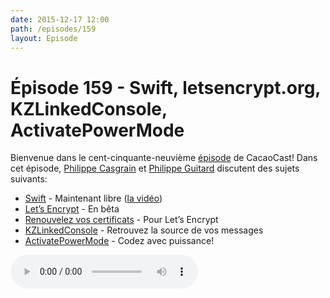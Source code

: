 ```yaml
---
date: 2015-12-17 12:00
path: /episodes/159
layout: Episode
---
```

# Épisode 159 - Swift, letsencrypt.org, KZLinkedConsole, ActivatePowerMode
<p>Bienvenue dans le cent-cinquante-neuvième <a href="https://archive.org/download/cacaocast/cacaocast_159.mp3" title="CacaoCast Episode 159">épisode</a> de CacaoCast! Dans cet épisode, <a href="http://www.twitter.com/philippec" title="Philippe Casgrain sur Twitter">Philippe Casgrain</a> et <a href="http://www.twitter.com/philippeguitard" title="Philippe Guitard sur Twitter">Philippe Guitard</a> discutent des sujets suivants:</p>
<ul><li><a href="https://swift.org" title="Swift">Swift</a> - Maintenant libre (<a href="https://www.youtube.com/watch?v=WETNzj1NpiA" title="la vidéo">la vidéo</a>)</li>
<li><a href="https://letsencrypt.org" title="Let’s Encrypt">Let’s Encrypt</a> - En bêta</li>
<li><a href="https://github.com/diafygi/acme-tiny" title="Renouvelez vos certificats">Renouvelez vos certificats</a> - Pour Let’s Encrypt</li>
<li><a href="https://github.com/krzysztofzablocki/KZLinkedConsole" title="KZLinkedConsole">KZLinkedConsole</a> - Retrouvez la source de vos messages</li>
<li><a href="https://github.com/poboke/ActivatePowerMode/blob/master/README.md" title="ActivatePowerMode">ActivatePowerMode</a> - Codez avec puissance!</li>
</ul>
<p><audio controls><source src="https://archive.org/download/cacaocast/cacaocast_159.mp3" type="audio/mpeg"><source src="https://archive.org/download/cacaocast/cacaocast_159.mp3" type="audio/mp4">Votre navigateur ne supporte pas l'élément audio / Your browser does not support the audio element.</audio></p>
